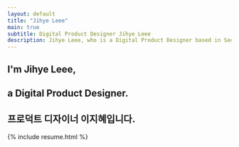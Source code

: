 ```yaml
---
layout: default
title: "Jihye Leee"
main: true
subtitle: Digital Product Designer Jihye Leee
description: Jihye Leee, who is a Digital Product Designer based in Seoul, South Korea. | '이지혜' 디지털 프로덕트 디자이너입니다.
---
```

<div class="intro-animation">
<section class="explanation">
    <h1 class="intro">
    I'm Jihye Leee,
    </h1>
    <h1 class="intro">a Digital Product Designer.
    </h1>
    <h2 class="intro">프로덕트 디자이너 이지혜입니다.</h2>
</section>
</div>
{% include resume.html %}
